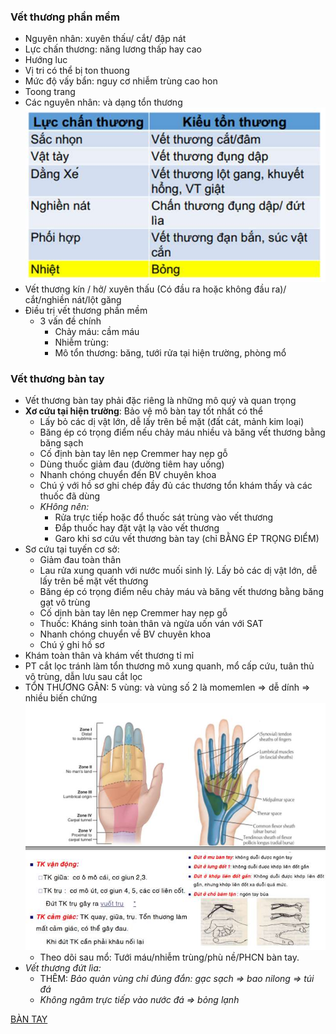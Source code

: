 ### Vết thương phần mềm  
- Nguyên nhân: xuyên thấu/ cắt/ đập nát    
- Lực chấn thương: năng lương thấp hay cao  
- Hướng luc  
- Vị tri có thể bị ton thuong  
- Mức độ vấy bẩn: nguy cơ nhiễm trùng cao hon  
- Toong trang  
- Các nguyên nhân: và dạng tổn thương  
![Buổi 4 - CXK - Hệ sinh sản-1687393759700.jpeg](../../../200%20Files/image/image/Bu%E1%BB%95i%204%20-%20CXK%20-%20H%E1%BB%87%20sinh%20s%E1%BA%A3n-1687393759700.jpeg)  
- Vết thương kín / hở/ xuyên thấu (Có đầu ra hoặc không đầu ra)/ cắt/nghiền nát/lột găng  
- Điều trị vết thương phần mềm  
	- 3 vấn đề chính  
		- Chảy máu: cầm máu  
		- Nhiễm trùng:   
		- Mô tổn thương: băng, tưới rửa tại hiện trường, phòng mổ  
### Vết thương bàn tay  
- Vết thương bàn tay phải đặc riêng là những mô quý và quan trọng  
- **Xơ cứu tại hiện trường**: Bảo vệ mô bàn tay tốt nhất có thể  
	- Lấy bỏ các dị vật lớn, dễ lấy trên bề mặt (đất cát, mảnh kim loại)  
	- Băng ép có trọng điểm nếu chảy máu nhiều và băng vết thương bằng băng sạch  
	- Cố định bàn tay lên nẹp Cremmer hay nẹp gỗ  
	- Dùng thuốc giảm đau (đường tiêm hay uống)  
	- Nhanh chóng chuyển đến BV chuyên khoa  
	- Chú ý với hồ sơ ghi chép đầy đủ các thương tổn khám thấy và các thuốc đã dùng  
	- _KHông nên:_  
		- Rửa trực tiếp hoặc đổ thuốc sát trùng vào vết thương  
		- Đắp thuốc hay đặt vật lạ vào vết thương  
		- Garo khi sơ cứu vết thương bàn tay (chỉ BẰNG ÉP TRỌNG ĐIỂM)  
- Sơ cứu tại tuyến cơ sở:  
	- Giảm đau toàn thân  
	- Lau rửa xung quanh với nước muối sinh lý. Lấy bỏ các dị vật lớn, dễ lấy trên bề mặt vết thương  
	- Băng ép có trọng điểm nếu chảy máu và băng vết thương bằng băng gạt vô trùng  
	- Cố dịnh bàn tay lên nẹp Cremmer hay nẹp gỗ  
	- Thuốc: Kháng sinh toàn thân và ngừa uốn ván với SAT  
	- Nhanh chóng chuyển về BV chuyên khoa  
	- Chú ý ghi hồ sơ  
- Khám toàn thân và khám vết thương tỉ mỉ  
- PT cắt lọc tránh làm tổn thương mô xung quanh, mổ cấp cứu, tuân thủ vô trùng, dẫn lưu sau cắt lọc  
- TỔN THƯƠNG GÂN: 5 vùng: và vùng số 2 là momemlen => dễ dính => nhiều biến chứng  
![Buổi 4 - CXK - Hệ sinh sản-1687393866383.jpeg](../../../200%20Files/image/image/Bu%E1%BB%95i%204%20-%20CXK%20-%20H%E1%BB%87%20sinh%20s%E1%BA%A3n-1687393866383.jpeg)  
![Buổi 4 - CXK - Hệ sinh sản-1687393896342.jpeg](../../../200%20Files/image/image/Bu%E1%BB%95i%204%20-%20CXK%20-%20H%E1%BB%87%20sinh%20s%E1%BA%A3n-1687393896342.jpeg)  
	- Theo dõi sau mổ: Tưới máu/nhiễm trùng/phù nề/PHCN bàn tay.  
- _Vết thương đứt lìa:_  
	- THÊM: _Bảo quản vùng chi đúng đắn: gạc sạch => bao nilong => túi đá_  
	- _Không ngâm trực tiếp vào nước đá => bỏng lạnh_  
  
[BÀN TAY](../../../B%C3%80N%20TAY.md)
